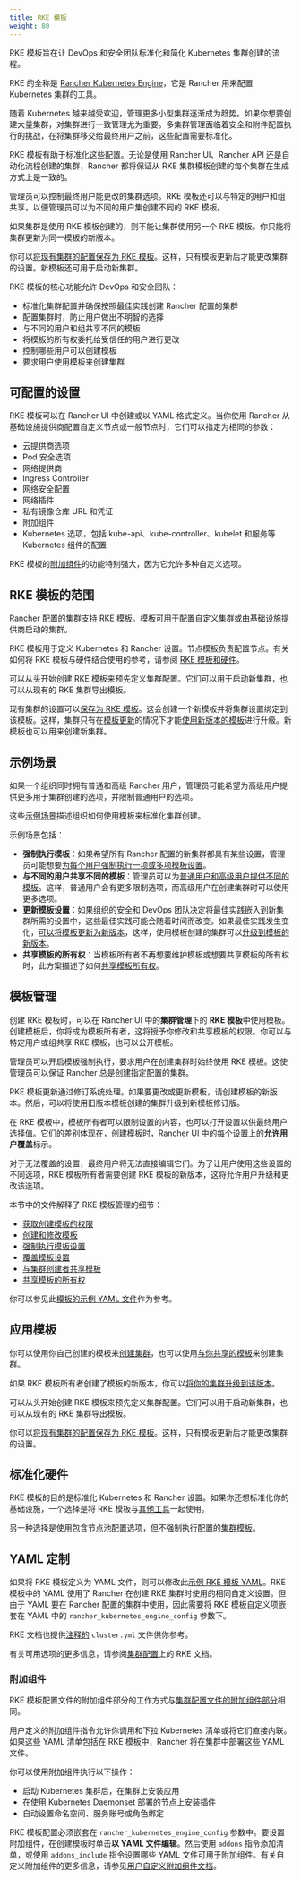 ```yaml
---
title: RKE 模板
weight: 80
---
```


RKE 模板旨在让 DevOps 和安全团队标准化和简化 Kubernetes 集群创建的流程。

RKE 的全称是 [Rancher Kubernetes Engine]({{<baseurl>}}/rke/latest/en/)，它是 Rancher 用来配置 Kubernetes 集群的工具。

随着 Kubernetes 越来越受欢迎，管理更多小型集群逐渐成为趋势。如果你想要创建大量集群，对集群进行一致管理尤为重要。多集群管理面临着安全和附件配置执行的挑战，在将集群移交给最终用户之前，这些配置需要标准化。

RKE 模板有助于标准化这些配置。无论是使用 Rancher UI、Rancher API 还是自动化流程创建的集群，Rancher 都将保证从 RKE 集群模板创建的每个集群在生成方式上是一致的。

管理员可以控制最终用户能更改的集群选项。RKE 模板还可以与特定的用户和组共享，以便管理员可以为不同的用户集创建不同的 RKE 模板。

如果集群是使用 RKE 模板创建的，则不能让集群使用另一个 RKE 模板。你只能将集群更新为同一模板的新版本。

你可以[将现有集群的配置保存为 RKE 模板]({{<baseurl>}}/rancher/v2.6/en/admin-settings/rke-templates/applying-templates/#converting-an-existing-cluster-to-use-an-rke-template)。这样，只有模板更新后才能更改集群的设置。新模板还可用于启动新集群。

RKE 模板的核心功能允许 DevOps 和安全团队：

- 标准化集群配置并确保按照最佳实践创建 Rancher 配置的集群
- 配置集群时，防止用户做出不明智的选择
- 与不同的用户和组共享不同的模板
- 将模板的所有权委托给受信任的用户进行更改
- 控制哪些用户可以创建模板
- 要求用户使用模板来创建集群

## 可配置的设置

RKE 模板可以在 Rancher UI 中创建或以 YAML 格式定义。当你使用 Rancher 从基础设施提供商配置自定义节点或一般节点时，它们可以指定为相同的参数：

- 云提供商选项
- Pod 安全选项
- 网络提供商
- Ingress Controller
- 网络安全配置
- 网络插件
- 私有镜像仓库 URL 和凭证
- 附加组件
- Kubernetes 选项，包括 kube-api、kube-controller、kubelet 和服务等 Kubernetes 组件的配置

RKE 模板的[附加组件](#add-ons)的功能特别强大，因为它允许多种自定义选项。

## RKE 模板的范围

Rancher 配置的集群支持 RKE 模板。模板可用于配置自定义集群或由基础设施提供商启动的集群。

RKE 模板用于定义 Kubernetes 和 Rancher 设置。节点模板负责配置节点。有关如何将 RKE 模板与硬件结合使用的参考，请参阅 [RKE 模板和硬件]({{<baseurl>}}/rancher/v2.6/en/admin-settings/rke-templates/rke-templates-and-hardware)。

可以从头开始创建 RKE 模板来预先定义集群配置。它们可以用于启动新集群，也可以从现有的 RKE 集群导出模板。

现有集群的设置可以[保存为 RKE 模板]({{<baseurl>}}/rancher/v2.6/en/admin-settings/rke-templates/applying-templates/#converting-an-existing-cluster-to-use-an-rke-template)。这会创建一个新模板并将集群设置绑定到该模板。这样，集群只有在[模板更新]({{<baseurl>}}/rancher/v2.6/en/admin-settings/rke-templates/creating-and-revising/#updating-a-template)的情况下才能[使用新版本的模板]({{<baseurl>}}/rancher/v2.6/en/admin-settings/rke-templates/creating-and-revising/#upgrading-a-cluster-to-use-a-new-template-revision)进行升级。新模板也可以用来创建新集群。

## 示例场景

如果一个组织同时拥有普通和高级 Rancher 用户，管理员可能希望为高级用户提供更多用于集群创建的选项，并限制普通用户的选项。

这些[示例场景]({{<baseurl>}}/rancher/v2.6/en/admin-settings/rke-templates/example-scenarios)描述组织如何使用模板来标准化集群创建。

示例场景包括：

- **强制执行模板**：如果希望所有 Rancher 配置的新集群都具有某些设置，管理员可能想要[为每个用户强制执行一项或多项模板设置]({{<baseurl>}}/rancher/v2.6/en/admin-settings/rke-templates/example-scenarios/#enforcing-a-template-setting-for-everyone)。
- **与不同的用户共享不同的模板**：管理员可以为[普通用户和高级用户提供不同的模板]({{<baseurl>}}/rancher/v2.6/en/admin-settings/rke-templates/example-scenarios/#templates-for-basic-and-advanced-users)。这样，普通用户会有更多限制选项，而高级用户在创建集群时可以使用更多选项。
- **更新模板设置**：如果组织的安全和 DevOps 团队决定将最佳实践嵌入到新集群所需的设置中，这些最佳实践可能会随着时间而改变。如果最佳实践发生变化，[可以将模板更新为新版本]({{<baseurl>}}/rancher/v2.6/en/admin-settings/rke-templates/example-scenarios/#updating-templates-and-clusters-created-with-them)，这样，使用模板创建的集群可以[升级到模板的新版本]({{<baseurl>}}/rancher/v2.6/en/admin-settings/rke-templates/creating-and-revising/#upgrading-a-cluster-to-use-a-new-template-revision)。
- **共享模板的所有权**：当模板所有者不再想要维护模板或想要共享模板的所有权时，此方案描述了如何[共享模板所有权]({{<baseurl>}}/rancher/v2.6/en/admin-settings/rke-templates/example-scenarios/#allowing-other-users-to-control-and-share-a-template)。

## 模板管理

创建 RKE 模板时，可以在 Rancher UI 中的**集群管理**下的 **RKE 模板**中使用模板。创建模板后，你将成为模板所有者，这将授予你修改和共享模板的权限。你可以与特定用户或组共享 RKE 模板，也可以公开模板。

管理员可以开启模板强制执行，要求用户在创建集群时始终使用 RKE 模板。这使管理员可以保证 Rancher 总是创建指定配置的集群。

RKE 模板更新通过修订系统处理。如果要更改或更新模板，请创建模板的新版本。然后，可以将使用旧版本模板创建的集群升级到新模板修订版。

在 RKE 模板中，模板所有者可以限制设置的内容，也可以打开设置以供最终用户选择值。它们的差别体现在，创建模板时，Rancher UI 中的每个设置上的**允许用户覆盖**标示。

对于无法覆盖的设置，最终用户将无法直接编辑它们。为了让用户使用这些设置的不同选项，RKE 模板所有者需要创建 RKE 模板的新版本，这将允许用户升级和更改该选项。

本节中的文件解释了 RKE 模板管理的细节：

- [获取创建模板的权限]({{<baseurl>}}/rancher/v2.6/en/admin-settings/rke-templates/creator-permissions/)
- [创建和修改模板]({{<baseurl>}}/rancher/v2.6/en/admin-settings/rke-templates/creating-and-revising/)
- [强制执行模板设置](./enforcement/#requiring-new-clusters-to-use-an-rke-template)
- [覆盖模板设置]({{<baseurl>}}/rancher/v2.6/en/admin-settings/rke-templates/overrides/)
- [与集群创建者共享模板]({{<baseurl>}}/rancher/v2.6/en/admin-settings/rke-templates/template-access-and-sharing/#sharing-templates-with-specific-users-or-groups)
- [共享模板的所有权]({{<baseurl>}}/rancher/v2.6/en/admin-settings/rke-templates/template-access-and-sharing/#sharing-ownership-of-templates)

你可以参见此[模板的示例 YAML 文件]({{<baseurl>}}/rancher/v2.6/en/admin-settings/rke-templates/example-yaml)作为参考。

## 应用模板

你可以使用你自己创建的模板来[创建集群]({{<baseurl>}}/rancher/v2.6/en/admin-settings/rke-templates/applying-templates/#creating-a-cluster-from-an-rke-template)，也可以使用[与你共享的模板]({{<baseurl>}}/rancher/v2.6/en/admin-settings/rke-templates/template-access-and-sharing)来创建集群。

如果 RKE 模板所有者创建了模板的新版本，你可以[将你的集群升级到该版本]({{<baseurl>}}/rancher/v2.6/en/admin-settings/rke-templates/applying-templates/#updating-a-cluster-created-with-an-rke-template)。

可以从头开始创建 RKE 模板来预先定义集群配置。它们可以用于启动新集群，也可以从现有的 RKE 集群导出模板。

你可以[将现有集群的配置保存为 RKE 模板]({{<baseurl>}}/rancher/v2.6/en/admin-settings/rke-templates/applying-templates/#converting-an-existing-cluster-to-use-an-rke-template)。这样，只有模板更新后才能更改集群的设置。

## 标准化硬件

RKE 模板的目的是标准化 Kubernetes 和 Rancher 设置。如果你还想标准化你的基础设施，一个选择是将 RKE 模板与[其他工具]({{<baseurl>}}/rancher/v2.6/en/admin-settings/rke-templates/rke-templates-and-hardware)一起使用。

另一种选择是使用包含节点池配置选项，但不强制执行配置的[集群模板]({{<baseurl>}}/rancher/v2.6/en/admin-settings/cluster-templates)。

## YAML 定制

如果将 RKE 模板定义为 YAML 文件，则可以修改此[示例 RKE 模板 YAML]({{<baseurl>}}/rancher/v2.6/en/admin-settings/rke-templates/example-yaml)。RKE 模板中的 YAML 使用了 Rancher 在创建 RKE 集群时使用的相同自定义设置。但由于 YAML 要在 Rancher 配置的集群中使用，因此需要将 RKE 模板自定义项嵌套在 YAML 中的 `rancher_kubernetes_engine_config` 参数下。

RKE 文档也提供[注释的]({{<baseurl>}}/rke/latest/en/example-yamls/) `cluster.yml` 文件供你参考。

有关可用选项的更多信息，请参阅[集群配置]({{<baseurl>}}/rke/latest/en/config-options/)上的 RKE 文档。

### 附加组件

RKE 模板配置文件的附加组件部分的工作方式与[集群配置文件的附加组件部分]({{<baseurl>}}/rke/latest/en/config-options/add-ons/)相同。

用户定义的附加组件指令允许你调用和下拉 Kubernetes 清单或将它们直接内联。如果这些 YAML 清单包括在 RKE 模板中，Rancher 将在集群中部署这些 YAML 文件。

你可以使用附加组件执行以下操作：

- 启动 Kubernetes 集群后，在集群上安装应用
- 在使用 Kubernetes Daemonset 部署的节点上安装插件
- 自动设置命名空间、服务账号或角色绑定

RKE 模板配置必须嵌套在 `rancher_kubernetes_engine_config` 参数中。要设置附加组件，在创建模板时单击**以 YAML 文件编辑**。然后使用 `addons` 指令添加清单，或使用 `addons_include` 指令设置哪些 YAML 文件可用于附加组件。有关自定义附加组件的更多信息，请参见[用户自定义附加组件文档]({{<baseurl>}}/rke/latest/en/config-options/add-ons/user-defined-add-ons/)。

